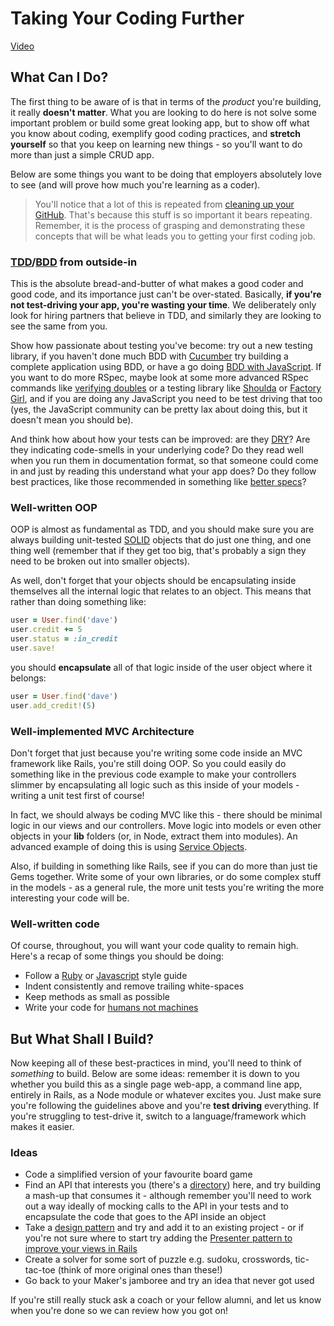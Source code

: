 # Taking Your Coding Further

[Video](https://www.youtube.com/watch?v=tJa73st5-Hc)

## What Can I Do?

The first thing to be aware of is that in terms of the *product* you're building, it really **doesn't matter**. What you are looking to do here is not solve some important problem or build some great looking app, but to show off what you know about coding, exemplify good coding practices, and **stretch yourself** so that you keep on learning new things - so you'll want to do more than just a simple CRUD app.

Below are some things you want to be doing that employers absolutely love to see (and will prove how much you're learning as a coder).

> You'll notice that a lot of this is repeated from [cleaning up your GitHub](https://github.com/makersacademy/post_course/blob/master/Clean%20your%20Github.md). That's because this stuff is so important it bears repeating. Remember, it is the process of grasping and demonstrating these concepts that will be what leads you to getting your first coding job.

### [TDD](http://en.wikipedia.org/wiki/Test-driven_development)/[BDD](http://en.wikipedia.org/wiki/Behavior-driven_development) from outside-in

This is the absolute bread-and-butter of what makes a good coder and good code, and its importance just can't be over-stated. Basically, **if you're not test-driving your app, you're wasting your time**. We deliberately only look for hiring partners that believe in TDD, and similarly they are looking to see the same from you. 

Show how passionate about testing you've become: try out a new testing library, if you haven't done much BDD with [Cucumber](http://cukes.info/) try building a complete application using BDD, or have a go doing [BDD with JavaScript](http://eamodeorubio.github.io/bdd-with-js/#/). If you want to do more RSpec, maybe look at some more advanced RSpec commands like [verifying doubles](https://relishapp.com/rspec/rspec-mocks/docs/verifying-doubles) or a testing library like [Shoulda](https://github.com/thoughtbot/shoulda) or [Factory Girl](https://github.com/thoughtbot/factory_girl), and if you are doing any JavaScript you need to be test driving that too (yes, the JavaScript community can be pretty lax about doing this, but it doesn't mean you should be).

And think how about how your tests can be improved: are they [DRY](http://en.wikipedia.org/wiki/Don't_repeat_yourself)? Are they indicating code-smells in your underlying code? Do they read well when you run them in documentation format, so that someone could come in and just by reading this understand what your app does? Do they follow best practices, like those recommended in something like [better specs](http://betterspecs.org/)?

### Well-written OOP

OOP is almost as fundamental as TDD, and you should make sure you are always building unit-tested [SOLID](http://en.wikipedia.org/wiki/SOLID_(object-oriented_design)) objects that do just one thing, and one thing well (remember that if they get too big, that's probably a sign they need to be broken out into smaller objects).

As well, don't forget that your objects should be encapsulating inside themselves all the internal logic that relates to an object. This means that rather than doing something like:

```ruby
user = User.find('dave')
user.credit += 5
user.status = :in_credit
user.save!
```

you should **encapsulate** all of that logic inside of the user object where it belongs:

```ruby
user = User.find('dave')
user.add_credit!(5)
```

### Well-implemented MVC Architecture

Don't forget that just because you're writing some code inside an MVC framework like Rails, you're still doing OOP. So you could easily do something like in the previous code example to make your controllers slimmer by encapsulating all logic such as this inside of your models - writing a unit test first of course!

In fact, we should always be coding MVC like this - there should be minimal logic in our views and our controllers. Move logic into models or even other objects in your **lib** folders (or, in Node, extract them into modules). An advanced example of doing this is using [Service Objects](https://netguru.co/blog/service-objects-in-rails-will-help).

Also, if building in something like Rails, see if you can do more than just tie Gems together. Write some of your own libraries, or do some complex stuff in the models - as a general rule, the more unit tests you're writing the more interesting your code will be.

### Well-written code

Of course, throughout, you will want your code quality to remain high. Here's a recap of some things you should be doing:

* Follow a [Ruby](https://github.com/styleguide/ruby) or [Javascript](https://github.com/airbnb/javascript) style guide
* Indent consistently and remove trailing white-spaces
* Keep methods as small as possible
* Write your code for [humans not machines](http://programmer.97things.oreilly.com/wiki/index.php/Write_Code_for_Humans_not_Machines)

## But What Shall I Build?

Now keeping all of these best-practices in mind, you'll need to think of *something* to build. Below are some ideas: remember it is down to you whether you build this as a single page web-app, a command line app, entirely in Rails, as a Node module or whatever excites you. Just make sure you're following the guidelines above and you're **test driving** everything. If you're struggling to test-drive it, switch to a language/framework which makes it easier.

### Ideas

* Code a simplified version of your favourite board game
* Find an API that interests you (there's a [directory](http://www.programmableweb.com/apis/directory)) here, and try building a mash-up that consumes it - although remember you'll need to work out a way ideally of mocking calls to the API in your tests and to encapsulate the code that goes to the API inside an object
* Take a [design pattern](http://en.wikipedia.org/wiki/Software_design_pattern) and try and add it to an existing project - or if you're not sure where to start try adding the [Presenter pattern to improve your views in Rails](https://www.new-bamboo.co.uk/blog/2013/04/17/rails-presenters-skinny-everything/)
* Create a solver for some sort of puzzle e.g. sudoku, crosswords, tic-tac-toe (think of more original ones than these!)
* Go back to your Maker's jamboree and try an idea that never got used

If you're still really stuck ask a coach or your fellow alumni, and let us know when you're done so we can review how you got on!
